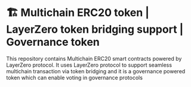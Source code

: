 # 🏗 Multichain ERC20 token | LayerZero token bridging support | Governance token

This repository contains Multichain ERC20 smart contracts powered by LayerZero protocol. It uses LayerZero protocol to support seamless multichain transaction via token bridging and it is a governance powered token which can enable voting in governance protocols